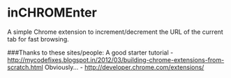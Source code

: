 inCHROMEnter
============

A simple Chrome extension to increment/decrement the URL of the current tab for fast browsing.


###Thanks to these sites/people:
A good starter tutorial - http://mycodefixes.blogspot.in/2012/03/building-chrome-extensions-from-scratch.html
Obviously... - http://developer.chrome.com/extensions/
